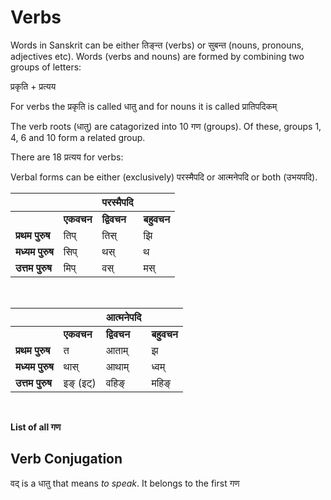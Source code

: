 # Verbs


Words in Sanskrit can be either तिङ्न्त (verbs) or सुबन्त (nouns, pronouns, adjectives etc). Words (verbs and nouns) are formed by combining two groups of letters:

प्रकृति + प्रत्यय

For verbs the प्रकृति is called धातु and for nouns it is called प्रातिपदिकम्

The verb roots (धातु) are catagorized into 10 गण (groups). Of these, groups 1, 4, 6 and 10 form a related group. 


There are 18 प्रत्यय for verbs:

Verbal forms can be either (exclusively) परस्मैपदि or आत्मनेपदि or both (उभयपदि).

||| परस्मैपदि ||
| --- | --- | --- | ---| 
| | **एकवचन** | **द्विवचन** | **बहुवचन** |
| **प्रथम पुरुष** | तिप् | तिस् | झि |
| **मध्यम पुरुष** | सिप् | थस् | थ |
| **उत्तम पुरुष** | मिप् | वस् | मस् |

<BR>

||| आत्मनेपदि ||
| --- | --- | --- | ---| 
| | **एकवचन** | **द्विवचन** | **बहुवचन** |
| **प्रथम पुरुष** | त | आताम् | झ |
| **मध्यम पुरुष** | थास् | आथाम् | ध्वम् |
| **उत्तम पुरुष** | इङ् (इट्) | वहिङ् | महिङ् |

<br>

**List of all गण**

## Verb Conjugation

वद् is a धातु that means *to speak*. It belongs to the first गण